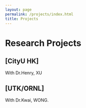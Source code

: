 ```yaml
---
layout: page
permalink: /projects/index.html
title: Projects
---
```


# Research Projects

## [CityU HK]
With Dr.Henry, XU


## [UTK/ORNL]
With Dr.Kwai, WONG.




